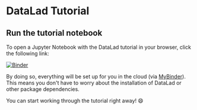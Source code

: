 # DataLad Tutorial

## Run the tutorial notebook

To open a Jupyter Notebook with the DataLad tutorial in your browser, click the following link:

[![Binder](https://mybinder.org/badge_logo.svg)](https://mybinder.org/v2/gh/lnnrtwttkhn/datalad-tutorial-binder/HEAD)

By doing so, everything will be set up for you in the cloud (via [MyBinder](https://mybinder.org/)).  
This means you don't have to worry about the installation of DataLad or other package dependencies.

You can start working through the tutorial right away! :smile:

